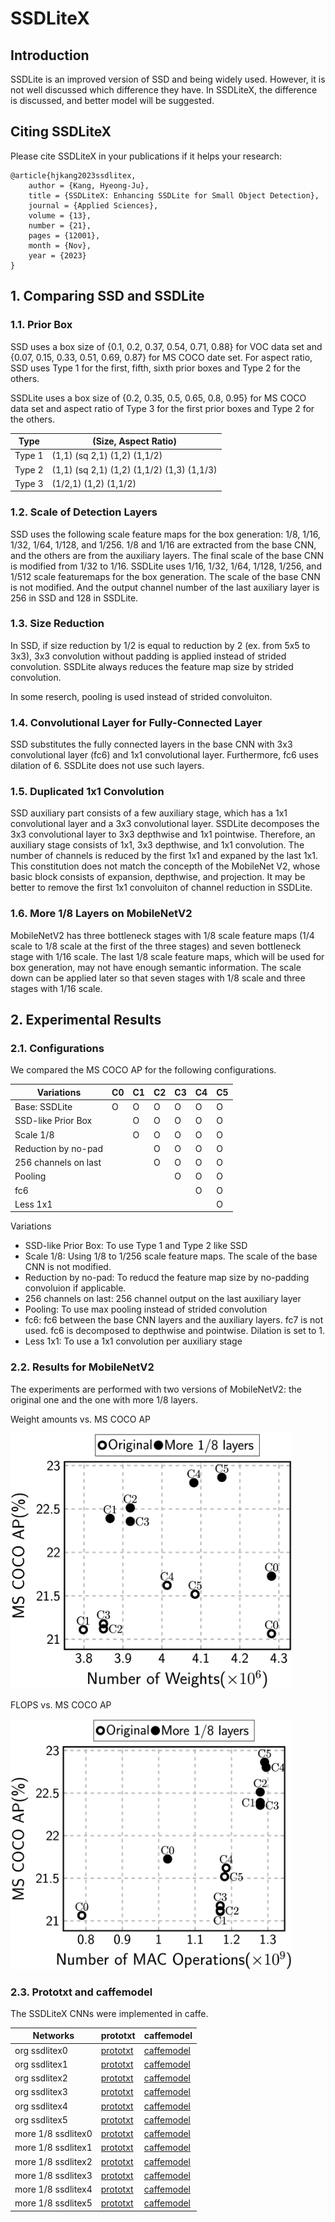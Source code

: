 # SSDLiteX

## Introduction
SSDLite is an improved version of SSD and being widely used.
However, it is not well discussed which difference they have.
In SSDLiteX, the difference is discussed,
	and better model will be suggested.

## Citing SSDLiteX
Please cite SSDLiteX in your publications if it helps your research:

	@article{hjkang2023ssdlitex,
		author = {Kang, Hyeong-Ju},
		title = {SSDLiteX: Enhancing SSDLite for Small Object Detection},
		journal = {Applied Sciences}, 
		volume = {13},
		number = {21},
		pages = {12001},
		month = {Nov},
		year = {2023}
	}

## 1. Comparing SSD and SSDLite

### 1.1. Prior Box
SSD uses a box size of {0.1, 0.2, 0.37, 0.54, 0.71, 0.88} for VOC data set
and {0.07, 0.15, 0.33, 0.51, 0.69, 0.87} for MS COCO date set.
For aspect ratio, 
	SSD uses Type 1 for the first, fifth, sixth prior boxes 
		and Type 2 for the others.

SSDLite uses a box size of {0.2, 0.35, 0.5, 0.65, 0.8, 0.95} for MS COCO data set
	and aspect ratio of Type 3 for the first prior boxes
			and Type 2 for the others.

| Type		| (Size, Aspect Ratio) 				|
|----		|---								|
| Type 1	| (1,1) (sq 2,1) (1,2) (1,1/2)		|
| Type 2	| (1,1) (sq 2,1) (1,2) (1,1/2) (1,3) (1,1/3)	|
| Type 3	| (1/2,1) (1,2) (1,1/2)				|

### 1.2. Scale of Detection Layers
SSD uses the following scale feature maps for the box generation:
	1/8, 1/16, 1/32, 1/64, 1/128, and 1/256.
1/8 and 1/16 are extracted from the base CNN,
	and the others are from the auxiliary layers.
The final scale of the base CNN is modified from 1/32 to 1/16.
SSDLite uses 1/16, 1/32, 1/64, 1/128, 1/256, and 1/512 scale
	featuremaps for the box generation.
The scale of the base CNN is not modified.
And the output channel number of the last auxiliary layer
	is 256 in SSD and 128 in SSDLite.

### 1.3. Size Reduction
In SSD, if size reduction by 1/2 is equal to reduction by 2
	(ex. from 5x5 to 3x3), 
	3x3 convolution without padding is applied
		instead of strided convolution.
SSDLite always reduces the feature map size by strided convolution.

In some reserch, pooling is used instead of strided convoluiton.

### 1.4. Convolutional Layer for Fully-Connected Layer
SSD substitutes the fully connected layers in the base CNN
	with 3x3 convolutional layer (fc6) and 1x1 convolutional layer.
Furthermore, fc6 uses dilation of 6.
SSDLite does not use such layers.

### 1.5. Duplicated 1x1 Convolution
SSD auxiliary part consists of a few auxiliary stage,
	which has a 1x1 convolutional layer and a 3x3 convolutional layer.
SSDLite decomposes the 3x3 convolutional layer to 3x3 depthwise and 1x1 pointwise.
Therefore, an auxiliary stage consists of 1x1, 3x3 depthwise, and 1x1 convolution.
The number of channels is reduced by the first 1x1 and expaned by the last 1x1.
This constitution does not match the concepth of the MobileNet V2,
	whose basic block consists of expansion, depthwise, and projection.
It may be better to remove the first 1x1 convoluiton of channel reduction 
	in SSDLite.

### 1.6. More 1/8 Layers on MobileNetV2
MobileNetV2 has three bottleneck stages with 1/8 scale feature maps
	(1/4 scale to 1/8 scale at the first of the three stages)
	and seven bottleneck stage with 1/16 scale.
The last 1/8 scale feature maps, which will be used for box generation,
	may not have enough semantic information.
The scale down can be applied later
	so that seven stages with 1/8 scale and three stages with 1/16 scale.

## 2. Experimental Results

### 2.1. Configurations
We compared the MS COCO AP for the following configurations.

| Variations			| C0 | C1 | C2 | C3 | C4 | C5 |
|----					|--- |--- |--- |--- |--- |--- |
| Base: SSDLite			| O  | O  | O  | O  | O  | O  |
| SSD-like Prior Box	|    | O  | O  | O  | O  | O  |
| Scale 1/8				|    | O  | O  | O  | O  | O  |
| Reduction by no-pad	|    |    | O  | O  | O  | O  |
| 256 channels on last	|    |    | O  | O  | O  | O  |
| Pooling				|    |    |    | O  | O  | O  |
| fc6					|    |    |    |    | O  | O  |
| Less 1x1				|    |    |    |    |    | O  |

Variations
* SSD-like Prior Box: To use Type 1 and Type 2 like SSD
* Scale 1/8: Using 1/8 to 1/256 scale feature maps. The scale of the base CNN
		is not modified.
* Reduction by no-pad: To reducd the feature map size by no-padding convoluion
		if applicable.
* 256 channels on last: 256 channel output on the last auxiliary layer
* Pooling: To use max pooling instead of strided convolution
* fc6: fc6 between the base CNN layers and the auxiliary layers.
		fc7 is not used. fc6 is decomposed to depthwise and pointwise.
		Dilation is set to 1.
* Less 1x1: To use a 1x1 convolution per auxiliary stage

### 2.2. Results for MobileNetV2
The experiments are performed with two versions of MobileNetV2:
	the original one and the one with more 1/8 layers.

Weight amounts vs. MS COCO AP

<img src="ssdlitex_weights.png" width="450">

FLOPS vs. MS COCO AP

<img src="ssdlitex_flops.png" width="450">

### 2.3. Prototxt and caffemodel
The SSDLiteX CNNs were implemented in caffe.

|Networks	| prototxt	| caffemodel	|
|----		|--- 		|--- 			|
|org ssdlitex0| [prototxt](prototxt/mobile2_org_320_ssdlitex0.prototxt) | [caffemodel](https://drive.google.com/file/d/1TQxOcmxt_5kJ922G-C6tqo40KWEhzFAb/view?usp=share_link) |
|org ssdlitex1| [prototxt](prototxt/mobile2_org_320_ssdlitex1.prototxt) | [caffemodel](https://drive.google.com/file/d/1Cuzd4H-UQv4UWlDemRIEeQIUMJftzzg0/view?usp=share_link) |
|org ssdlitex2| [prototxt](prototxt/mobile2_org_320_ssdlitex2.prototxt) | [caffemodel](https://drive.google.com/file/d/10NhV_ZLk1_NwhsIvpE7TTjqXv_PxW0jx/view?usp=share_link) |
|org ssdlitex3| [prototxt](prototxt/mobile2_org_320_ssdlitex3.prototxt) | [caffemodel](https://drive.google.com/file/d/1I8l_J-TeRUwkAsKvvOmSmHGUqxV2UrsY/view?usp=share_link) |
|org ssdlitex4| [prototxt](prototxt/mobile2_org_320_ssdlitex4.prototxt) | [caffemodel](https://drive.google.com/file/d/1I8l_J-TeRUwkAsKvvOmSmHGUqxV2UrsY/view?usp=share_link) |
|org ssdlitex5| [prototxt](prototxt/mobile2_org_320_ssdlitex5.prototxt) | [caffemodel](https://drive.google.com/file/d/1PnNxN9CRUidOmBSFaJMghWEjjYBJWRrt/view?usp=share_link) |
|more 1/8 ssdlitex0| [prototxt](prototxt/mobile2_s32_320_ssdlitex0.prototxt) | [caffemodel](https://drive.google.com/file/d/1GMLZScvMjiMV1UZ73fj8laxNUDAtWAdf/view?usp=share_link) |
|more 1/8 ssdlitex1| [prototxt](prototxt/mobile2_s32_320_ssdlitex1.prototxt) | [caffemodel](https://drive.google.com/file/d/1vn-86Oy41Cjan7t3BLmAZS7klUP5Gj8c/view?usp=share_link) |
|more 1/8 ssdlitex2| [prototxt](prototxt/mobile2_s32_320_ssdlitex2.prototxt) | [caffemodel](https://drive.google.com/file/d/1rM0NcU4ulSZN9VwZ9QnbZ9Dukw_5l-vE/view?usp=share_link) |
|more 1/8 ssdlitex3| [prototxt](prototxt/mobile2_s32_320_ssdlitex3.prototxt) | [caffemodel](https://drive.google.com/file/d/1pvKOlQpA35yhWb6XXYnj-GFZlTWVykOc/view?usp=share_link) |
|more 1/8 ssdlitex4| [prototxt](prototxt/mobile2_s32_320_ssdlitex4.prototxt) | [caffemodel](https://drive.google.com/file/d/1tYYCBYmJhrLmDm1NPSe8CJjf0uXx2_IA/view?usp=share_link) |
|more 1/8 ssdlitex5| [prototxt](prototxt/mobile2_s32_320_ssdlitex5.prototxt) | [caffemodel](https://drive.google.com/file/d/1YU6RWnMdL2IYmV2Tr5kV5svk4z5nz0oP/view?usp=share_link) |


